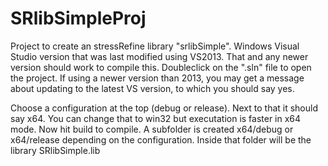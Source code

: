 # SRlibSimpleProj
Project to create an stressRefine library "srlibSimple".
Windows Visual Studio version that was last modified using VS2013. That and any newer version should work to compile this. Doubleclick on the ".sln" file to open the project. If using a newer version than 2013, you may get a message about updating to the latest VS version, to which you should say yes.

Choose a configuration at the top (debug or release). Next to that it should say x64. You can change that to win32 but executation is faster in x64 mode. Now hit build to compile. A subfolder is created x64/debug or x64/release depending on the configuration. Inside that folder will be the library SRlibSimple.lib
 

